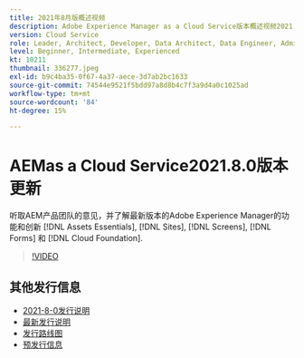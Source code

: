 ```yaml
---
title: 2021年8月版概述视频
description: Adobe Experience Manager as a Cloud Service版本概述视频2021.8.0。
version: Cloud Service
role: Leader, Architect, Developer, Data Architect, Data Engineer, Admin, User
level: Beginner, Intermediate, Experienced
kt: 10211
thumbnail: 336277.jpeg
exl-id: b9c4ba35-0f67-4a37-aece-3d7ab2bc1633
source-git-commit: 74544e9521f5bdd97a8d8b4c7f3a9d4a0c1025ad
workflow-type: tm+mt
source-wordcount: '84'
ht-degree: 15%

---
```


# AEMas a Cloud Service2021.8.0版本更新

听取AEM产品团队的意见，并了解最新版本的Adobe Experience Manager的功能和创新 [!DNL Assets Essentials], [!DNL Sites], [!DNL Screens], [!DNL Forms] 和 [!DNL Cloud Foundation].

>[!VIDEO](https://video.tv.adobe.com/v/336277/?quality=12&learn=on)

## 其他发行信息

* [2021-8-0发行说明](https://experienceleague.adobe.com/docs/experience-manager-cloud-service/content/release-notes/release-notes/2021/release-notes-2021-8-0.html)
* [最新发行说明](https://experienceleague.adobe.com/docs/experience-manager-cloud-service/content/release-notes/home.html)
* [发行路线图](https://experienceleague.adobe.com/docs/experience-manager-release-information/aem-release-updates/update-releases-roadmap.html)
* [预发行信息](https://experienceleague.adobe.com/docs/experience-manager-cloud-service/content/release-notes/prerelease.html)
